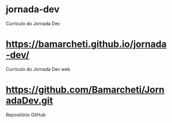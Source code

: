 # jornada-dev
Currículo do Jornada Dev

# https://bamarcheti.github.io/jornada-dev/
Currículo do Jornada Dev web


# https://github.com/Bamarcheti/JornadaDev.git
Repositório GitHub
